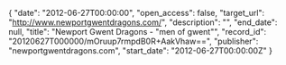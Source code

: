 {
  "date": "2012-06-27T00:00:00", 
  "open_access": false, 
  "target_url": "http://www.newportgwentdragons.com/", 
  "description": "", 
  "end_date": null, 
  "title": "Newport Gwent Dragons - \"men of gwent\"", 
  "record_id": "20120627T000000/mOruup7rmpdB0R+AakVhaw==", 
  "publisher": "newportgwentdragons.com", 
  "start_date": "2012-06-27T00:00:00Z"
}

